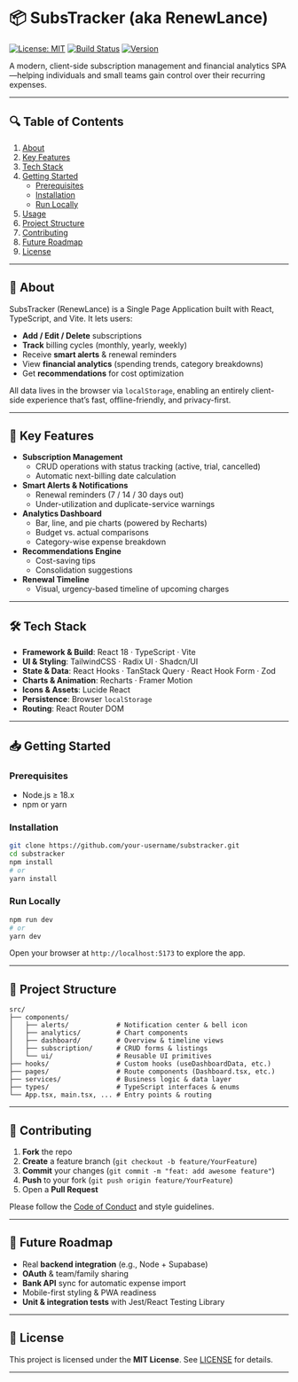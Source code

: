 
# 📦 SubsTracker (aka RenewLance)

[![License: MIT](https://img.shields.io/badge/License-MIT-blue.svg)](#license) [![Build Status](https://img.shields.io/badge/build-passing-brightgreen.svg)](#) [![Version](https://img.shields.io/badge/version-1.0.0-blue.svg)](#)

A modern, client-side subscription management and financial analytics SPA—helping individuals and small teams gain control over their recurring expenses.

---

## 🔍 Table of Contents

1. [About](#about)  
2. [Key Features](#key-features)  
3. [Tech Stack](#tech-stack)  
4. [Getting Started](#getting-started)  
   - [Prerequisites](#prerequisites)  
   - [Installation](#installation)  
   - [Run Locally](#run-locally)  
5. [Usage](#usage)  
6. [Project Structure](#project-structure)  
7. [Contributing](#contributing)  
8. [Future Roadmap](#future-roadmap)  
9. [License](#license)  

---

## 📝 About

SubsTracker (RenewLance) is a Single Page Application built with React, TypeScript, and Vite. It lets users:

- **Add / Edit / Delete** subscriptions  
- **Track** billing cycles (monthly, yearly, weekly)  
- Receive **smart alerts** & renewal reminders  
- View **financial analytics** (spending trends, category breakdowns)  
- Get **recommendations** for cost optimization  

All data lives in the browser via `localStorage`, enabling an entirely client-side experience that’s fast, offline-friendly, and privacy-first.

---

## 🚀 Key Features

- **Subscription Management**  
  - CRUD operations with status tracking (active, trial, cancelled)  
  - Automatic next-billing date calculation  
- **Smart Alerts & Notifications**  
  - Renewal reminders (7 / 14 / 30 days out)  
  - Under-utilization and duplicate-service warnings  
- **Analytics Dashboard**  
  - Bar, line, and pie charts (powered by Recharts)  
  - Budget vs. actual comparisons  
  - Category-wise expense breakdown  
- **Recommendations Engine**  
  - Cost-saving tips  
  - Consolidation suggestions  
- **Renewal Timeline**  
  - Visual, urgency-based timeline of upcoming charges  

---

## 🛠️ Tech Stack

- **Framework & Build**: React 18 · TypeScript · Vite  
- **UI & Styling**: TailwindCSS · Radix UI · Shadcn/UI  
- **State & Data**: React Hooks · TanStack Query · React Hook Form · Zod  
- **Charts & Animation**: Recharts · Framer Motion  
- **Icons & Assets**: Lucide React  
- **Persistence**: Browser `localStorage`  
- **Routing**: React Router DOM  

---

## 📥 Getting Started

### Prerequisites

- Node.js ≥ 18.x  
- npm or yarn  

### Installation

```bash
git clone https://github.com/your-username/substracker.git
cd substracker
npm install
# or
yarn install
````

### Run Locally

```bash
npm run dev
# or
yarn dev
```

Open your browser at `http://localhost:5173` to explore the app.

---

## 📂 Project Structure

```
src/
├── components/
│   ├── alerts/            # Notification center & bell icon
│   ├── analytics/         # Chart components
│   ├── dashboard/         # Overview & timeline views
│   ├── subscription/      # CRUD forms & listings
│   └── ui/                # Reusable UI primitives
├── hooks/                 # Custom hooks (useDashboardData, etc.)
├── pages/                 # Route components (Dashboard.tsx, etc.)
├── services/              # Business logic & data layer
├── types/                 # TypeScript interfaces & enums
└── App.tsx, main.tsx, ... # Entry points & routing
```

---

## 🤝 Contributing

1. **Fork** the repo
2. **Create** a feature branch (`git checkout -b feature/YourFeature`)
3. **Commit** your changes (`git commit -m "feat: add awesome feature"`)
4. **Push** to your fork (`git push origin feature/YourFeature`)
5. Open a **Pull Request**

Please follow the [Code of Conduct](CODE_OF_CONDUCT.md) and style guidelines.

---

## 🔮 Future Roadmap

* Real **backend integration** (e.g., Node + Supabase)
* **OAuth** & team/family sharing
* **Bank API** sync for automatic expense import
* Mobile-first styling & PWA readiness
* **Unit & integration tests** with Jest/React Testing Library

---

## 📄 License

This project is licensed under the **MIT License**. See [LICENSE](LICENSE) for details.

---
